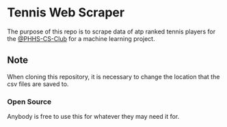 # Tennis Web Scraper
The purpose of this repo is to scrape data of atp ranked tennis players for the 
[@PHHS-CS-Club](https://github.com/PHHS-CS-Club) for a machine learning project.

## Note
When cloning this repository, it is necessary to change the location that the csv files are saved to.

### Open Source
Anybody is free to use this for whatever they may need it for.
